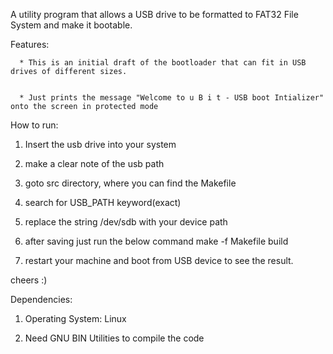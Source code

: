 A utility program that allows a USB drive to be formatted to FAT32 File System and make it bootable.





Features:

     
      * This is an initial draft of the bootloader that can fit in USB drives of different sizes.

     
      * Just prints the message "Welcome to u B i t - USB boot Intializer" onto the screen in protected mode






How to run:


1. Insert the usb drive into your system


2. make a clear note of the usb path


3. goto src directory, where you can find the Makefile


4. search for USB_PATH keyword(exact)


5. replace the string /dev/sdb with your device path


6. after saving just run the below command
   make -f Makefile build


7. restart your machine and boot from USB device to see the result.



cheers :)



Dependencies:

1. Operating System: Linux

2. Need GNU BIN Utilities to compile the code
